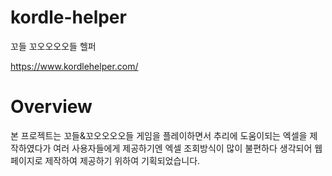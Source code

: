 # kordle-helper
꼬들 꼬오오오오들 헬퍼

https://www.kordlehelper.com/



# Overview
본 프로젝트는 꼬들&꼬오오오오들 게임을 플레이하면서
추리에 도움이되는 엑셀을 제작하였다가
여러 사용자들에게 제공하기엔 엑셀 조회방식이 많이 불편하다 생각되어 
웹페이지로 제작하여 제공하기 위하여 기획되었습니다.
